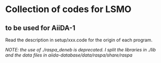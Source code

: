 # Collection of codes for LSMO
## to be used for AiiDA-1

Read the description in setup/xxx.code for the origin of each program.

*NOTE: the use of ./raspa_deneb is deprecated. I split the libraries in ./lib and the data files in aiida-database/data/raspa/share/raspa*
